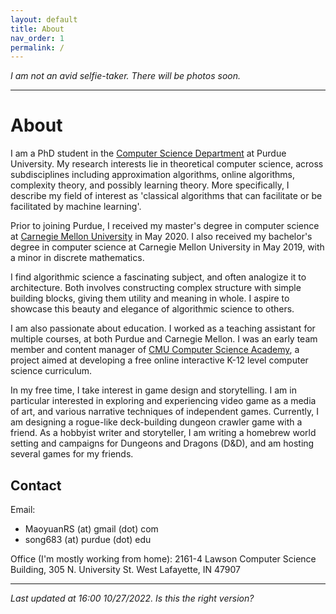 ```yaml
---
layout: default
title: About
nav_order: 1
permalink: /
---
```


*I am not an avid selfie-taker. There will be photos soon.*

---

# About

I am a PhD student in the [Computer Science Department](https://www.cs.purdue.edu/) at Purdue University. My research interests lie in theoretical computer science, across subdisciplines including approximation algorithms, online algorithms, complexity theory, and possibly learning theory. More specifically, I describe my field of interest as 'classical algorithms that can facilitate or be facilitated by machine learning'.

Prior to joining Purdue, I received my master's degree in computer science at [Carnegie Mellon University](https://www.cs.cmu.edu/) in May 2020. I also received my bachelor's degree in computer science at Carnegie Mellon University in May 2019, with a minor in discrete mathematics.

I find algorithmic science a fascinating subject, and often analogize it to architecture. Both involves constructing complex structure with simple building blocks, giving them utility and meaning in whole. I aspire to showcase this beauty and elegance of algorithmic science to others.

I am also passionate about education. I worked as a teaching assistant for multiple courses, at both Purdue and Carnegie Mellon. I was an early team member and content manager of [CMU Computer Science Academy](https://academy.cs.cmu.edu/), a project aimed at developing a free online interactive K-12 level computer science curriculum.

In my free time, I take interest in game design and storytelling. I am in particular interested in exploring and experiencing video game as a media of art, and various narrative techniques of independent games. Currently, I am designing a rogue-like deck-building dungeon crawler game with a friend. As a hobbyist writer and storyteller, I am writing a homebrew world setting and campaigns for Dungeons and Dragons (D&D), and am hosting several games for my friends.

## Contact

Email: 
- MaoyuanRS (at) gmail (dot) com
- song683 (at) purdue (dot) edu

Office (I'm mostly working from home): 
2161-4 Lawson Computer Science Building,
305 N. University St.
West Lafayette, IN 47907


---

*Last updated at 16:00 10/27/2022. Is this the right version?*